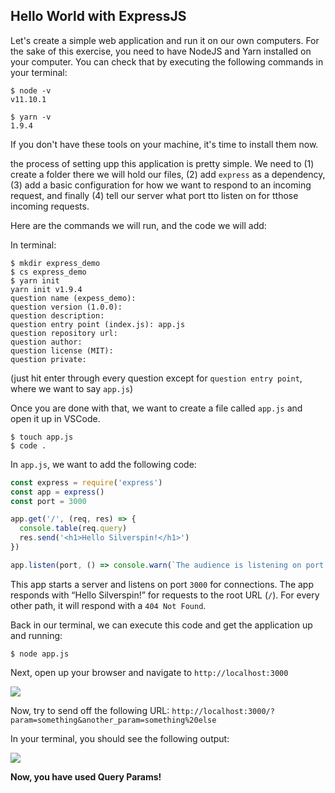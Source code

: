 ## Hello World with ExpressJS

Let's create a simple web application and run it on our own computers. For the sake of this exercise, you need to have NodeJS and Yarn installed on your computer. You can check that by executing the following commands in your terminal:
```
$ node -v
v11.10.1

$ yarn -v
1.9.4
```
If you don't have these tools on your machine, it's time to install them now.

the process of setting upp this application is pretty simple. We need to (1) create a folder there we will hold our files, (2) add `express` as a dependency, (3) add a basic configuration for how we want to respond to an incoming request, and finally (4) tell our server what port tto listen on for tthose incoming requests.

Here are the commands we will run, and the code we will add:

In terminal:
```
$ mkdir express_demo
$ cs express_demo
$ yarn init
yarn init v1.9.4
question name (expess_demo): 
question version (1.0.0): 
question description: 
question entry point (index.js): app.js
question repository url: 
question author: 
question license (MIT): 
question private: 
```
(just hit enter through every question except for `question entry point`, where we want to say `app.js`)

Once you are done with that, we want to create a file called `app.js` and open it up in VSCode.
```
$ touch app.js
$ code .
```
In `app.js`, we want to add the following code:
```javascript
const express = require('express')
const app = express()
const port = 3000

app.get('/', (req, res) => {
  console.table(req.query)
  res.send('<h1>Hello Silverspin!</h1>')
})

app.listen(port, () => console.warn(`The audience is listening on port ${port}!`))
```
This app starts a server and listens on port `3000` for connections. The app responds with “Hello Silverspin!” for requests to the root URL (`/`). For every other path, it will respond with a `404 Not Found`.

Back in our terminal, we can execute this code and get the application up and running:
```
$ node app.js
```
Next, open up your browser and navigate to `http://localhost:3000`

![](https://cdn.fs.teachablecdn.com/ADNupMnWyR7kCWRvm76Laz/resize=width:1000/https://www.filepicker.io/api/file/w0K7zcUFQyy2Ki0SLtRP)

Now, try to send off the following URL: `http://localhost:3000/?param=something&another_param=something%20else`

In your terminal, you should see the following output:

![](https://cdn.fs.teachablecdn.com/ADNupMnWyR7kCWRvm76Laz/resize=width:1000/https://www.filepicker.io/api/file/GKxXfQaQoO5XHZGhoU8w)

**Now, you have used Query Params!**